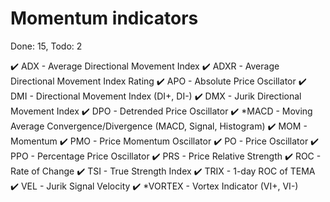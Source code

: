 # Momentum indicators
Done: 15, Todo: 2

✔️ ADX - Average Directional Movement Index
✔️ ADXR - Average Directional Movement Index Rating
✔️ APO - Absolute Price Oscillator
✔️ DMI - Directional Movement Index (DI+, DI-)
✔️ DMX - Jurik Directional Movement Index
✔️ DPO - Detrended Price Oscillator
✔️ *MACD - Moving Average Convergence/Divergence (MACD, Signal, Histogram)
✔️ MOM - Momentum
✔️ PMO - Price Momentum Oscillator
✔️ PO - Price Oscillator
✔️ PPO - Percentage Price Oscillator
✔️ PRS - Price Relative Strength
✔️ ROC - Rate of Change
✔️ TSI - True Strength Index
✔️ TRIX - 1-day ROC of TEMA
✔️ VEL - Jurik Signal Velocity
✔️ *VORTEX - Vortex Indicator (VI+, VI-)
